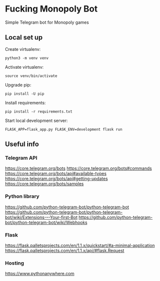 # Fucking Monopoly Bot
Simple Telegram bot for Monopoly games

## Local set up

Create virtualenv:
```shell
python3 -m venv venv
```

Activate virtualenv:
```shell
source venv/bin/activate
```

Upgrade pip:
```shell
pip install -U pip
```

Install requirements:
```shell
pip install -r requirements.txt
```

Start local development server:
```shell
FLASK_APP=flask_app.py FLASK_ENV=development flask run
```

## Useful info

### Telegram API
https://core.telegram.org/bots
https://core.telegram.org/bots#commands
https://core.telegram.org/bots/api#available-types
https://core.telegram.org/bots/api#getting-updates
https://core.telegram.org/bots/samples

### Python library
https://github.com/python-telegram-bot/python-telegram-bot
https://github.com/python-telegram-bot/python-telegram-bot/wiki/Extensions-–-Your-first-Bot
https://github.com/python-telegram-bot/python-telegram-bot/wiki/Webhooks

### Flask
https://flask.palletsprojects.com/en/1.1.x/quickstart/#a-minimal-application
https://flask.palletsprojects.com/en/1.1.x/api/#flask.Request

### Hosting
https://www.pythonanywhere.com
